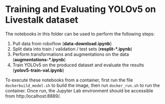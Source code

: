 # Training and Evaluating YOLOv5 on Livestalk dataset

The notebooks in this folder can be used to perform the following steps:

1. Pull data from roboflow (**data-download.ipynb**)
2. Split data into train / validation / test sets (**resplit-*.ipynb**)
3. Perform transformations and augmentations on the data (**augmentations-*.ipynb**)
4. Train YOLOv5 on the produced dataset and evaluate the results (**yolov5-train-val.ipynb**)

To execute these notebooks from a container, first run the file `dockerbuild_model.sh` to build the image, then run `docker_run.sh` to run the container. Once run, the Jupyter Lab environment should be accessible from http:/localhost:8889/.
